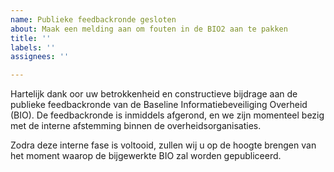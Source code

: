 ```yaml
---
name: Publieke feedbackronde gesloten
about: Maak een melding aan om fouten in de BIO2 aan te pakken
title: ''
labels: ''
assignees: ''

---
```


Hartelijk dank oor uw betrokkenheid en constructieve bijdrage aan de publieke feedbackronde van de Baseline Informatiebeveiliging Overheid (BIO). De feedbackronde is inmiddels afgerond, en we zijn momenteel bezig met de interne afstemming binnen de overheidsorganisaties.

Zodra deze interne fase is voltooid, zullen wij u op de hoogte brengen van het moment waarop de bijgewerkte BIO zal worden gepubliceerd.
